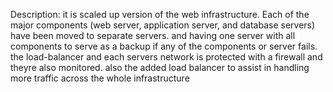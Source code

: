Description: 
it is scaled up version of the web infrastructure. 
Each of the major components (web server, application server, and database servers) have been moved to separate servers. 
and having one server with all components to serve as a backup if any of the components or server fails.
the load-balancer and each servers network is protected with a firewall and theyre also monitored.
also the added load balancer to assist in handling more traffic across the whole infrastructure

